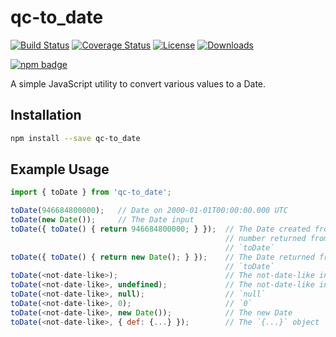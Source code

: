 # qc-to_date

[![Build Status][travis-svg]][travis-url]
[![Coverage Status][coverage-image]][coverage-url]
[![License][license-image]][license-url]
[![Downloads][downloads-image]][downloads-url]

[![npm badge][npm-badge-png]][package-url]

A simple JavaScript utility to convert various values to a Date.


## Installation

```sh
npm install --save qc-to_date
```


## Example Usage

```js
import { toDate } from 'qc-to_date';

toDate(946684800000);   // Date on 2000-01-01T00:00:00.000 UTC
toDate(new Date());     // The Date input
toDate({ toDate() { return 946684800000; } });  // The Date created from the
                                                // number returned from
                                                // `toDate`
toDate({ toDate() { return new Date(); } });    // The Date returned from
                                                // `toDate`
toDate(<not-date-like>);                        // The not-date-like input
toDate(<not-date-like>, undefined);             // The not-date-like input
toDate(<not-date-like>, null);                  // `null`
toDate(<not-date-like>, 0);                     // `0`
toDate(<not-date-like>, new Date());            // The new Date
toDate(<not-date-like>, { def: {...} });        // The `{...}` object
```


[coverage-image]: https://coveralls.io/repos/github/hypersoftllc/qc-to_date/badge.svg?branch=master
[coverage-url]: https://coveralls.io/github/hypersoftllc/qc-to_date?branch=master
[downloads-image]: http://img.shields.io/npm/dm/qc-to_date.svg
[downloads-url]: http://npm-stat.com/charts.html?package=qc-to_date
[license-image]: http://img.shields.io/npm/l/qc-to_date.svg
[license-url]: LICENSE
[package-url]: https://npmjs.org/package/qc-to_date
[npm-badge-png]: https://nodei.co/npm/qc-to_date.png?downloads=true&stars=true
[travis-svg]: https://travis-ci.org/hypersoftllc/qc-to_date.svg?branch=master
[travis-url]: https://travis-ci.org/hypersoftllc/qc-to_date
